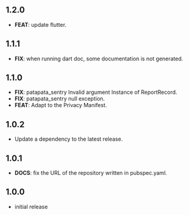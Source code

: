 ## 1.2.0

 - **FEAT**: update flutter.

## 1.1.1

 - **FIX**: when running dart doc, some documentation is not generated.

## 1.1.0

 - **FIX**: patapata_sentry Invalid argument Instance of ReportRecord.
 - **FIX**: patapata_sentry null exception.
 - **FEAT**: Adapt to the Privacy Manifest.

## 1.0.2

 - Update a dependency to the latest release.

## 1.0.1

 - **DOCS**: fix the URL of the repository written in pubspec.yaml.

## 1.0.0

- initial release